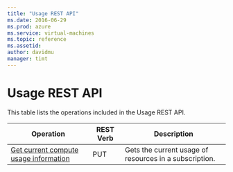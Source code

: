 ```yaml
---
title: "Usage REST API"
ms.date: 2016-06-29
ms.prod: azure
ms.service: virtual-machines
ms.topic: reference
ms.assetid: 
author: davidmu
manager: timt
---
```

# Usage REST API  
  
This table lists the operations included in the Usage REST API.  
  
| Operation | REST Verb | Description | 
|---------|---------|-----------|
| [Get current compute usage information](usage-get.md) |  PUT | Gets the current usage of resources in a subscription. |  